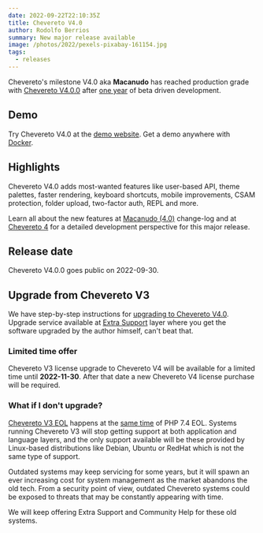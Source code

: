 ```yaml
---
date: 2022-09-22T22:10:35Z
title: Chevereto V4.0
author: Rodolfo Berrios
summary: New major release available
image: /photos/2022/pexels-pixabay-161154.jpg
tags:
  - releases
---
```


Chevereto's milestone V4.0 aka **Macanudo** has reached production grade with [Chevereto V4.0.0](https://releases.chevereto.com/4.X/4.0/4.0.0.html) after [one year](../2021/2021-09-24-chevereto-macanudo.md) of beta driven development.

## Demo

Try Chevereto V4.0 at the [demo website](https://demo.chevereto.com). Get a demo anywhere with [Docker](https://github.com/chevereto/v4-docker).

## Highlights

Chevereto V4.0 adds most-wanted features like user-based API, theme palettes, faster rendering, keyboard shortcuts, mobile improvements, CSAM protection, folder upload, two-factor auth, REPL and more.

Learn all about the new features at [Macanudo (4.0)](https://v4-docs.chevereto.com/introduction/changelog/4.0.html) change-log and at [Chevereto 4](https://rodolfoberrios.com/2022/09/20/chevereto-4/) for a detailed development perspective for this major release.

## Release date

Chevereto V4.0.0 goes public on 2022-09-30.

## Upgrade from Chevereto V3

We have step-by-step instructions for [upgrading to Chevereto V4.0](https://v4-docs.chevereto.com/application/installing/upgrading.html). Upgrade service available at [Extra Support](https://chevereto.com/support) layer where you get the software upgraded by the author himself, can't beat that.

### Limited time offer

Chevereto V3 license upgrade to Chevereto V4 will be available for a limited time until **2022-11-30**. After that date a new Chevereto V4 license purchase will be required.

### What if I don't upgrade?

[Chevereto V3 EOL](2022-09-05-end-of-support-for-v3.md) happens at the [same time](https://v3-docs.chevereto.com/get-started/status.html) of PHP 7.4 EOL. Systems running Chevereto V3 will stop getting support at both application and language layers, and the only support available will be these provided by Linux-based distributions like Debian, Ubuntu or RedHat which is not the same type of support.

Outdated systems may keep servicing for some years, but it will spawn an ever increasing cost for system management as the market abandons the old tech. From a security point of view, outdated Chevereto systems could be exposed to threats that may be constantly appearing with time.

We will keep offering Extra Support and Community Help for these old systems.

